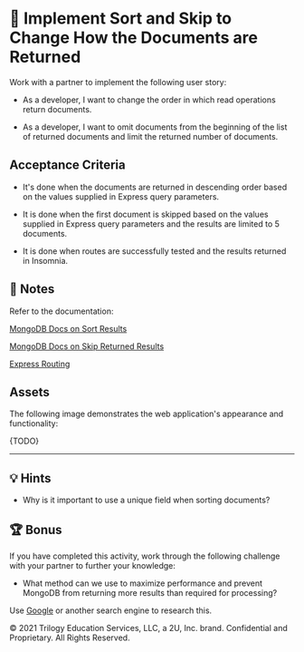 # 📖 Implement Sort and Skip to Change How the Documents are Returned

Work with a partner to implement the following user story:

* As a developer, I want to change the order in which read operations return documents.

* As a developer, I want to omit documents from the beginning of the list of returned documents and limit the returned number of documents.  

## Acceptance Criteria

* It's done when the documents are returned in descending order based on the values supplied in Express query parameters.  

* It is done when the first document is skipped based on the values supplied in Express query parameters and the results are limited to 5 documents. 

* It is done when routes are successfully tested and the results returned in Insomnia. 

## 📝 Notes

Refer to the documentation: 

[MongoDB Docs on Sort Results](https://docs.mongodb.com/drivers/node/fundamentals/crud/read-operations/sort/)

[MongoDB Docs on Skip Returned Results](https://docs.mongodb.com/drivers/node/fundamentals/crud/read-operations/skip/)

[Express Routing](https://expressjs.com/en/guide/routing.html)

## Assets

The following image demonstrates the web application's appearance and functionality:

{TODO}
![]()

---

## 💡 Hints

* Why is it important to use a unique field when sorting documents?

## 🏆 Bonus

If you have completed this activity, work through the following challenge with your partner to further your knowledge:

* What method can we use to maximize performance and prevent MongoDB from returning more results than required for processing?

Use [Google](https://www.google.com) or another search engine to research this.

© 2021 Trilogy Education Services, LLC, a 2U, Inc. brand. Confidential and Proprietary. All Rights Reserved.
